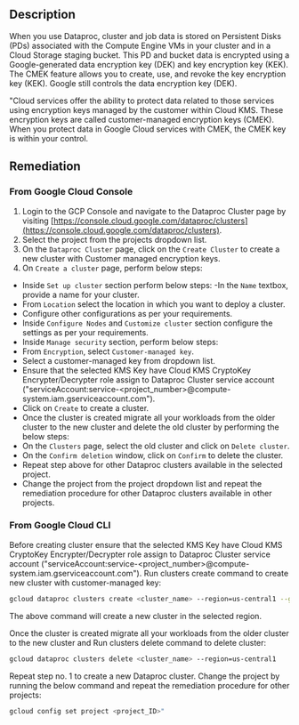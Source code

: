 ## Description

When you use Dataproc, cluster and job data is stored on Persistent Disks (PDs) associated with the Compute Engine VMs in your cluster and in a Cloud Storage staging bucket. This PD and bucket data is encrypted using a Google-generated data encryption key (DEK) and key encryption key (KEK). The CMEK feature allows you to create, use, and revoke the key encryption key (KEK). Google still controls the data encryption key (DEK).

"Cloud services offer the ability to protect data related to those services using encryption keys managed by the customer within Cloud KMS. These encryption keys are called customer-managed encryption keys (CMEK). When you protect data in Google Cloud services with CMEK, the CMEK key is within your control.

## Remediation

### From Google Cloud Console

1. Login to the GCP Console and navigate to the Dataproc Cluster page by visiting [https://console.cloud.google.com/dataproc/clusters](https://console.cloud.google.com/dataproc/clusters).
2. Select the project from the projects dropdown list.
3. On the `Dataproc Cluster` page, click on the `Create Cluster` to create a new cluster with Customer managed encryption keys.
4. On `Create a cluster` page, perform below steps:
 - Inside `Set up cluster` section perform below steps:
 -In the `Name` textbox, provide a name for your cluster.
 - From `Location` select the location in which you want to deploy a cluster.
 - Configure other configurations as per your requirements.
 - Inside `Configure Nodes` and `Customize cluster` section configure the settings as per your requirements.
 - Inside `Manage security` section, perform below steps:
 - From `Encryption`, select `Customer-managed key`.
 - Select a customer-managed key from dropdown list.
 - Ensure that the selected KMS Key have Cloud KMS CryptoKey Encrypter/Decrypter role assign to Dataproc Cluster service account ("serviceAccount:service-<project_number>@compute-system.iam.gserviceaccount.com").
 - Click on `Create` to create a cluster.
 - Once the cluster is created migrate all your workloads from the older cluster to the new cluster and delete the old cluster by performing the below steps:
 - On the `Clusters` page, select the old cluster and click on `Delete cluster`.
 - On the `Confirm deletion` window, click on `Confirm` to delete the cluster.
 - Repeat step above for other Dataproc clusters available in the selected project.
 - Change the project from the project dropdown list and repeat the remediation procedure for other Dataproc clusters available in other projects.

### From Google Cloud CLI

Before creating cluster ensure that the selected KMS Key have Cloud KMS CryptoKey Encrypter/Decrypter role assign to Dataproc Cluster service account ("serviceAccount:service-<project_number>@compute-system.iam.gserviceaccount.com").
Run clusters create command to create new cluster with customer-managed key:

```bash
gcloud dataproc clusters create <cluster_name> --region=us-central1 --gce-pd-kms-key=<key_resource_name>
```

The above command will create a new cluster in the selected region.

Once the cluster is created migrate all your workloads from the older cluster to the new cluster and Run clusters delete command to delete cluster:

```bash
gcloud dataproc clusters delete <cluster_name> --region=us-central1
```

Repeat step no. 1 to create a new Dataproc cluster.
Change the project by running the below command and repeat the remediation procedure for other projects:

```bash
gcloud config set project <project_ID>"
```
